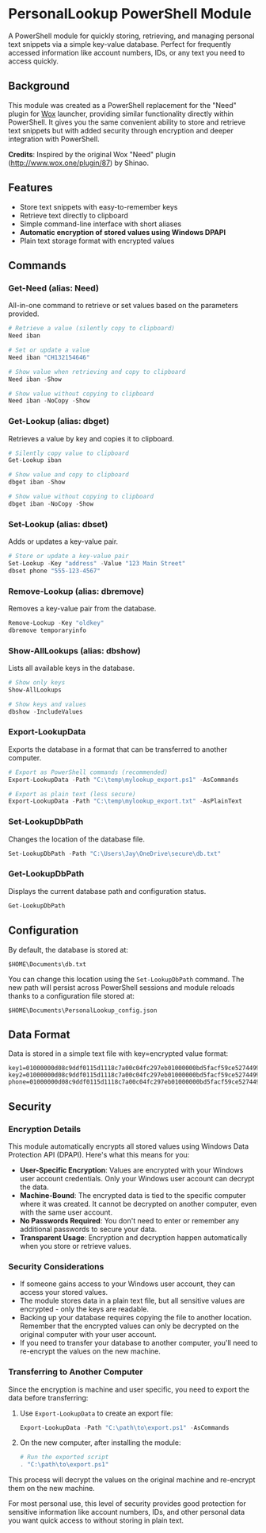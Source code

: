 # PersonalLookup PowerShell Module

A PowerShell module for quickly storing, retrieving, and managing personal text snippets via a simple key-value database. Perfect for frequently accessed information like account numbers, IDs, or any text you need to access quickly.

## Background

This module was created as a PowerShell replacement for the "Need" plugin for [Wox](http://www.wox.one/) launcher, providing similar functionality directly within PowerShell. It gives you the same convenient ability to store and retrieve text snippets but with added security through encryption and deeper integration with PowerShell.

**Credits**: Inspired by the original Wox "Need" plugin (http://www.wox.one/plugin/87) by Shinao.

## Features

- Store text snippets with easy-to-remember keys
- Retrieve text directly to clipboard
- Simple command-line interface with short aliases
- **Automatic encryption of stored values using Windows DPAPI**
- Plain text storage format with encrypted values

## Commands

### Get-Need (alias: Need)

All-in-one command to retrieve or set values based on the parameters provided.

```powershell
# Retrieve a value (silently copy to clipboard)
Need iban

# Set or update a value
Need iban "CH132154646"

# Show value when retrieving and copy to clipboard
Need iban -Show

# Show value without copying to clipboard
Need iban -NoCopy -Show
```

### Get-Lookup (alias: dbget)

Retrieves a value by key and copies it to clipboard.

```powershell
# Silently copy value to clipboard
Get-Lookup iban

# Show value and copy to clipboard
dbget iban -Show

# Show value without copying to clipboard
dbget iban -NoCopy -Show
```

### Set-Lookup (alias: dbset)

Adds or updates a key-value pair.

```powershell
# Store or update a key-value pair
Set-Lookup -Key "address" -Value "123 Main Street"
dbset phone "555-123-4567"
```

### Remove-Lookup (alias: dbremove)

Removes a key-value pair from the database.

```powershell
Remove-Lookup -Key "oldkey"
dbremove temporaryinfo
```

### Show-AllLookups (alias: dbshow)

Lists all available keys in the database.

```powershell
# Show only keys
Show-AllLookups

# Show keys and values
dbshow -IncludeValues
```

### Export-LookupData

Exports the database in a format that can be transferred to another computer.

```powershell
# Export as PowerShell commands (recommended)
Export-LookupData -Path "C:\temp\mylookup_export.ps1" -AsCommands

# Export as plain text (less secure)
Export-LookupData -Path "C:\temp\mylookup_export.txt" -AsPlainText
```

### Set-LookupDbPath

Changes the location of the database file.

```powershell
Set-LookupDbPath -Path "C:\Users\Jay\OneDrive\secure\db.txt"
```

### Get-LookupDbPath

Displays the current database path and configuration status.

```powershell
Get-LookupDbPath
```

## Configuration

By default, the database is stored at:

```
$HOME\Documents\db.txt
```

You can change this location using the `Set-LookupDbPath` command. The new path will persist across PowerShell sessions and module reloads thanks to a configuration file stored at:

```
$HOME\Documents\PersonalLookup_config.json
```

## Data Format

Data is stored in a simple text file with key=encrypted value format:

```
key1=01000000d08c9ddf0115d1118c7a00c04fc297eb01000000bd5facf59ce5274499d21cf812e8b486000000000200000000001066486000006
key2=01000000d08c9ddf0115d1118c7a00c04fc297eb01000000bd5facf59ce5274499d21cf812e8b486000000000200000000001066000100002000044555
phone=01000000d08c9ddf0115d1118c7a00c04fc297eb01000000bd5facf59ce5274499d21cf812e8b48600000000020000000000106600000001000020000
```

## Security

### Encryption Details

This module automatically encrypts all stored values using Windows Data Protection API (DPAPI). Here's what this means for you:

- **User-Specific Encryption**: Values are encrypted with your Windows user account credentials. Only your Windows user account can decrypt the data.
- **Machine-Bound**: The encrypted data is tied to the specific computer where it was created. It cannot be decrypted on another computer, even with the same user account.
- **No Passwords Required**: You don't need to enter or remember any additional passwords to secure your data.
- **Transparent Usage**: Encryption and decryption happen automatically when you store or retrieve values.

### Security Considerations

- If someone gains access to your Windows user account, they can access your stored values.
- The module stores data in a plain text file, but all sensitive values are encrypted - only the keys are readable.
- Backing up your database requires copying the file to another location. Remember that the encrypted values can only be decrypted on the original computer with your user account.
- If you need to transfer your database to another computer, you'll need to re-encrypt the values on the new machine.

### Transferring to Another Computer

Since the encryption is machine and user specific, you need to export the data before transferring:

1. Use `Export-LookupData` to create an export file:

   ```powershell
   Export-LookupData -Path "C:\path\to\export.ps1" -AsCommands
   ```

2. On the new computer, after installing the module:
   ```powershell
   # Run the exported script
   . "C:\path\to\export.ps1"
   ```

This process will decrypt the values on the original machine and re-encrypt them on the new machine.

For most personal use, this level of security provides good protection for sensitive information like account numbers, IDs, and other personal data you want quick access to without storing in plain text.

